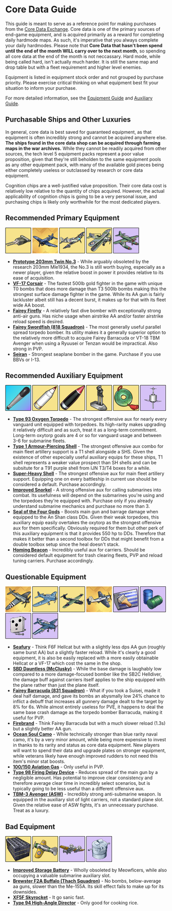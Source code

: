 # Core Data Guide
This guide is meant to serve as a reference point for making purchases from the [Core Data Exchange](https://azurlane.koumakan.jp/Shops#Core_Exchange). Core data is one of the primary sources of end-game equipment, and is acquired primarily as a reward for completing daily hardmode maps. As such, it's imperative that you always complete your daily hardmodes. Please note that **Core Data that hasn't been spend until the end of the month WILL carry over to the next month**, so spending all core data at the end of the month is not neccassary. Hard mode, while being called hard, isn't actually much harder. It is still the same map and drop table but with a fleet requirement and higher level enemies. 

Equipment is listed in equipment stock order and not grouped by purchase priority. Please exercise critical thinking on what equipment best fit your situation to inform your purchase.

For more detailed information, see the [Equipment Guide](Equipment%20Guide.md) and [Auxiliary Guide](Auxiliary%20Guide.md).

## Purchasable Ships and Other Luxuries
In general, core data is best saved for guaranteed equipment, as that equipment is often incredibly strong and cannot be acquired anywhere else. **The ships found in the core data shop can be acquired through farming maps in the war archives.** While they cannot be readily acquired from other sources, the tech level 5 equipment packs represent a poor value proposition, given that they're still beholden to the same equipment pools as any other equipment pack, with many of the available gold pieces being either completely useless or outclassed by research or core data equipment.

Cognition chips are a well-justified value proposition. Their core data cost is relatively low relative to the quantity of chips acquired. However, the actual applicability of cognition chips is going to be a very personal issue, and purchasing chips is likely only worthwhile for the most dedicated players.

## Recommended Primary Equipment
[![Prototype 203mm Twin No.3](/resources/pr203mm%20mounted%20no3%20no_gr.png)](https://azurlane.koumakan.jp/Twin_203mm_(3rd_Year_Type_No._3_Prototype))
[![VF-17 Corsair](/resources/VF-17%20no_gr.png)](https://azurlane.koumakan.jp/Vought_F4U_Corsair_(VF-17_Squadron))
[![Fairey Firefly](/resources/firefly%20no_gr.png)](https://azurlane.koumakan.jp/Fairey_Firefly)
[![Swordfish (818 Squadron)](/resources/swordfish%20818%20no_gr.png)](https://azurlane.koumakan.jp/Fairey_Swordfish_(818_Squadron))
[![Seiran](/resources/seiran%20no_gr.png)](https://azurlane.koumakan.jp/Aichi_M6A_Seiran)
 - **[Prototype 203mm Twin No.3](https://azurlane.koumakan.jp/Twin_203mm_(3rd_Year_Type_No._3_Prototype))** - While arguably obsoleted by the research 203mm Mle1934, the No.3 is still worth buying, especially as a newer player, given the relative boost in power it provides relative to its ease of acquisition.
 - **[VF-17 Corsair](https://azurlane.koumakan.jp/Vought_F4U_Corsair_(VF-17_Squadron))** - The fastest 500lb gold fighter in the game with unique T0 bombs that does more damage than T3 500lb bombs making this the strongest surface damage fighter in the game. While its AA gun is fairly lackluster albeit still has a decent burst, it makes up for that with its fleet wide AA boost.
 - **[Fairey Firefly](https://azurlane.koumakan.jp/Fairey_Firefly)** - A relatively fast dive bomber with exceptionally strong anti-air guns. Has niche usage when airstrike AA and/or faster airstrike reload speed is desired.
 - **[Fairey Swordfish (818 Squadron)](https://azurlane.koumakan.jp/Fairey_Swordfish_(818_Squadron))** - The most generally useful parallel spread torpedo bomber. Its utility makes it a generally superior option to the relatively more difficult to acquire Fairey Barracuda or VT-18 TBM Avenger when using a Ryuusei or Tenzan would be impractical. Also strong in PVP.
 - **[Seiran](https://azurlane.koumakan.jp/Aichi_M6A_Seiran)** - Strongest seaplane bomber in the game. Purchase if you use BBVs or I-13.

## Recommended Auxiliary Equipment
[![Type 93 Oxygen Torpedo](/resources/oxytorp%20no_gr.png)](https://azurlane.koumakan.jp/Type_93_Pure_Oxygen_Torpedo)
[![Type 1 AP Shell](/resources/t1%20shell%20no_gr.png)](https://azurlane.koumakan.jp/Type_1_Armor_Piercing_Shell)
[![SHS](/resources/sh%20shell%20no_gr.png)](https://azurlane.koumakan.jp/Super_Heavy_Shell)
[![Snorkel](/resources/snorkel%20no_gr.png)](https://azurlane.koumakan.jp/Improved_Snorkel)
[![Seal of the Four Gods](/resources/seal%20of%20four%20gods%20no_gr.png)](https://azurlane.koumakan.jp/Seal_of_the_Four_Gods)
[![Homing Beacon](/resources/homing%20beacon%20no_gr.png)](https://azurlane.koumakan.jp/Homing_Beacon)
 - **[Type 93 Oxygen Torpedo](https://azurlane.koumakan.jp/Type_93_Pure_Oxygen_Torpedo)** - The strongest offensive aux for nearly every vanguard unit equipped with torpedoes. Its high-rarity makes upgrading it relatively difficult and as such, treat it as a long-term commitment. Long-term oxytorp goals are 4 or so for vanguard usage and between 3-6 for submarine fleets.
 - **[Type 1 Armour-Piercing Shell](https://azurlane.koumakan.jp/Type_1_Armor_Piercing_Shell)** - The strongest offensive aux combo for main fleet artillery support is a T1 shell alongside a SHS. Given the existence of other especially useful auxiliary equips for these ships, T1 shell represents a weaker value prospect than SH shells and can be subsitute for a T91 purple shell from IJN T3/T4 boxes for a while.
 - **[Super-Heavy Shell](https://azurlane.koumakan.jp/Super_Heavy_Shell)** - The strongest offensive aux for main fleet artillery support. Equipping one on every battleship in current use should be considered a default. Purchase accordingly.
 - **[Improved Snorkel](https://azurlane.koumakan.jp/Improved_Snorkel)** - A strong offensive aux for calling submarines into combat. Its usefulness will depend on the submarines you're using and the torpedoes they're equipped with. Purchase only if you already understand submarine mechanics and purchase no more than 3.
 - **[Seal of the Four Gods](https://azurlane.koumakan.jp/Seal_of_the_Four_Gods)** - Boosts main gun and barrage damage when equipped to the An Shan class DDs. Given their weak torpedoes, this auxiliary equip easily overtakes the oxytorp as the strongest offensive aux for them specifically. Obviously required for them but other perk of this auxiliary equipment is that it provides 550 hp to DDs. Therefore that makes it better than a second toolbox for DDs that might benefit from a double toolbox setup since the heal doesn't stack.
 - **[Homing Beacon](https://azurlane.koumakan.jp/Homing_Beacon)** - Incredibly useful aux for carriers. Should be considered default equipment for trash clearing fleets, PVP and reload tuning carriers. Purchase accordingly.

## Questionable Equipment
[![Seafury](/resources/Seafury%20no_gr.png)](https://azurlane.koumakan.jp/Hawker_Sea_Fury)
[![SBD Dauntless (McClusky)](/resources/dauntless%20mcclusky%20no_gr.png)](https://azurlane.koumakan.jp/Douglas_SBD_Dauntless_(McClusky))
[![Barracuda (831 Squadron)](/resources/barracuda%20831%20no_gr.png)](https://azurlane.koumakan.jp/Fairey_Barracuda_(831_Squadron))
[![Blackburn Firebrand](/resources/Firebrand%20no_gr.png)](https://azurlane.koumakan.jp/Blackburn_Firebrand)
[![Ocean Soul Camo](/resources/ocean%20soul%20camo%20no_gr.png)](https://azurlane.koumakan.jp/Ocean_Soul_Camouflage)
[![100/150 AV Gas](/resources/av%20gas%20no_gr.png)](https://azurlane.koumakan.jp/100/150_Aviation_Gasoline)
[![Type 98 FDD](/resources/t98%20fdd%20no_gr.png)](https://azurlane.koumakan.jp/Type_98_Delayed_Firing_Device)
[![TBM Avenger (ASW)](/resources/tbm%20avenger%20asw%20no_gr.png)](https://azurlane.koumakan.jp/General_Motors_TBM-3_Avenger_(ASW))
 - **[Seafury](https://azurlane.koumakan.jp/Hawker_Sea_Fury)** - Think F6F Hellcat but with a slightly less dps AA gun (roughly same burst AA) but a slightly faster reload. While it's clearly a good equipment, it is also be easily replaced with a more easily obtainable Hellcat or a VF-17 which cost the same in the shop.
 - **[SBD Dauntless (McClusky)](https://azurlane.koumakan.jp/Douglas_SBD_Dauntless_(McClusky))** - While the base damage is laughably low compared to a more damage-focused bomber like the SB2C Helldiver, the damage buff against carriers itself applies to the ship equipped with the plane rather than just the plane itself.
 - **[Fairey Barracuda (831 Squadron)](https://azurlane.koumakan.jp/Fairey_Barracuda_(831_Squadron))** - What if you took a Suisei, made it deal half damage, and gave its bombs an abysmally low 24% chance to inflict a debuff that increases all gunnery damage dealt to the target by 8% for 6s. While almost entirely useless for PVE, it happens to deal the same base crash damage as the torpedo bomber Barracuda, making it useful for PVP.
 - **[Firebrand](https://azurlane.koumakan.jp/Blackburn_Firebrand)** - Think Fairey Barracuda but with a much slower reload (1.3s) but a slightly better AA gun.
 - **[Ocean Soul Camo](https://azurlane.koumakan.jp/Ocean_Soul_Camouflage)** - While technically stronger than blue rarity naval camo, it's by a very minor amount, while being more expensive to invest in thanks to its rarity and status as core data equipment. New players will want to spend their data and upgrade plates on stronger equipment, while veterans likely have enough improved rudders to not need this item's minor stat boosts.
 - **[100/150 Aviation Gas](https://azurlane.koumakan.jp/100/150_Aviation_Gasoline)** - Only useful in PVP.
 - **[Type 98 Firing Delay Device](https://azurlane.koumakan.jp/Type_98_Delayed_Firing_Device)** - Reduces spread of the main gun by a negligible amount. Has potential to improve clear consistency and therefore average clear time in incredibly select scenarios, but is typically going to be less useful than a different offensive aux.
 - **[TBM-3 Avenger (ASW)](https://azurlane.koumakan.jp/General_Motors_TBM-3_Avenger_(ASW))** - Incredibly strong anti-submarine weapon. Is equipped in the auxiliary slot of light carriers, not a standard plane slot. Given the relative ease of ASW fights, it's an unnecessary purchase. Treat as a luxury.

## Bad Equipment
[![Improved Storage Battery](/resources/battery%20no_gr.png)](https://azurlane.koumakan.jp/Improved_Storage_Battery)
[![F2A Buffalo (Thach)](/resources/f2a%20buffalo%20thach%20no_gr.png)](https://azurlane.koumakan.jp/Brewster_F2A_Buffalo_(Thach_Squadron))
[![Skyrocket](/resources/skyrocket%20no_gr.png)](https://azurlane.koumakan.jp/Grumman_XF5F_Skyrocket)
[![T94 HA Director](/resources/t94%20director%20no_gr.png)](https://azurlane.koumakan.jp/Type_94_High_Angle_Director)
 - **[Improved Storage Battery](https://azurlane.koumakan.jp/Improved_Storage_Battery)** - Wholly obsoleted by Meowficers, while also occupying a valuable submarine auxiliary slot.
 - **[Brewster F2A Buffalo (Thach Squadron)](https://azurlane.koumakan.jp/Brewster_F2A_Buffalo_(Thach_Squadron))** - No bombs, below-average aa guns, slower than the Me-155A. Its skill effect fails to make up for its downsides.
 - **[XF5F Skyrocket](https://azurlane.koumakan.jp/Grumman_XF5F_Skyrocket)** - It go sanic fast.
 - **[Type 94 High-Angle Director](https://azurlane.koumakan.jp/Type_94_High_Angle_Director)** - Only good for cooking rice.
